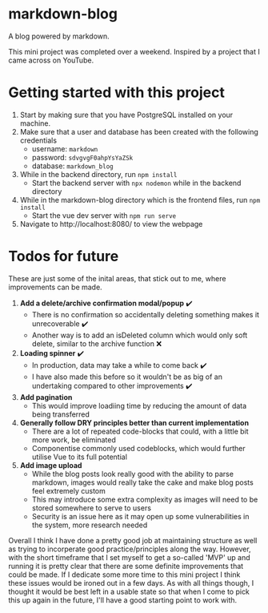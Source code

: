 # markdown-blog
A blog powered by markdown. 

This mini project was completed over a weekend. Inspired by a project that I came across on YouTube.

# Getting started with this project

1. Start by making sure that you have PostgreSQL installed on your machine.
2. Make sure that a user and database has been created with the following credentials
    - username: `markdown`
    - password: `sdvgvgF0ahpYsYaZSk`
    - database: `markdown_blog`
3. While in the backend directory, run `npm install`
    - Start the backend server with `npx nodemon` while in the backend directory
4. While in the markdown-blog directory which is the frontend files, run `npm install`
    - Start the vue dev server with `npm run serve`
5. Navigate to http://localhost:8080/ to view the webpage

# Todos for future

These are just some of the inital areas, that stick out to me, where improvements can be made.

1. __Add a delete/archive confirmation modal/popup__ ✔️
    - There is no confirmation so accidentally deleting something makes it unrecoverable ✔️
    - Another way is to add an isDeleted column which would only soft delete, similar to the archive function ❌️
2. __Loading spinner__ ✔️
    - In production, data may take a while to come back ✔️
    - I have also made this before so it wouldn't be as big of an undertaking compared to other improvements ✔️
3. __Add pagination__
    - This would improve loadiing time by reducing the amount of data being transferred
4. __Generally follow DRY principles better than current implementation__
    - There are a lot of repeated code-blocks that could, with a little bit more work, be eliminated
    - Componentise commonly used codeblocks, which would further utilise Vue to its full potential
5. __Add image upload__
    - While the blog posts look really good with the ability to parse markdown, images would really take the cake and make blog posts feel extremely custom
    - This may introduce some extra complexity as images will need to be stored somewhere to serve to users
    - Security is an issue here as it may open up some vulnerabilities in the system, more research needed

Overall I think I have done a pretty good job at maintaining structure as well as trying to incorperate good practice/principles along the way. However, with the short timeframe that I set myself to get a so-called 'MVP' up and running it is pretty clear that there are some definite improvements that could be made. If I dedicate some more time to this mini project I think these issues would be ironed out in a few days. As with all things though, I thought it would be best left in a usable state so that when I come to pick this up again in the future, I'll have a good starting point to work with. 

